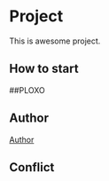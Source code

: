 # Project
This is awesome project.
## How to start
##PLOXO
## Author

[Author](author.md)
## Conflict